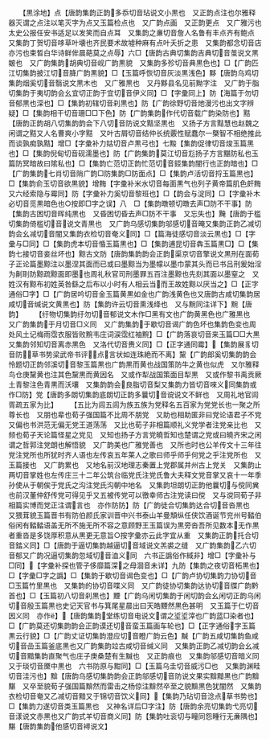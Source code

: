 <!-- { "loadSidebar": true } -->
　　【黒涂地】点【唐韵集韵正韵多忝切音玷说文小黒也　又正韵点注也尔雅释器灭谓之点注以笔灭字为点又玉篇检点也　又广韵点画　又正韵更点　又广雅污也太史公报任安书适足以发笑而自点耳　又集韵之亷切音詹人名鲁有丰点齐有鲍点　又集韵丁贺切音哆草叶壊也齐民要术故墟种麻有点叶夭折之患　又集韵都念切音店亦污也束晳白华诗鲜侔晨葩莫之点辱】六□【唐韵古典切集韵吉典切音茧说文黒皴也　又广韵集韵胡典切音岘广韵黒貌　又集韵多殄切音典黒色也】□【广韵匹江切集韵披江切音胮广韵黒貌】□【玉篇呼恢切音灰淡黒浅色】黟【唐韵乌鸡切集韵烟奚切音翳说文黒木也　又广雅黒也　又丹黟县名见前黝字注　又广韵于脂切集韵于夷切韵会幺宜切正韵于宜切音伊义同】□【字彚同上】防【海篇于勿切音郁黒也深也】□【集韵初辖切音刹黒也】防【广韵徐野切音灺漫污也出文字辨疑】□【集韵相干切音珊□□下色】防【广韵集韵作代切音载广韵染防也】黠【唐韵正韵胡八切集韵韵会下八切音防说文黠坚黒也　又扬子方言黠慧也赵魏之闲谓之黠又人名曹爽小字黠　又叶古屑切音结仲长统覈性赋蠢尔一槩智不相绝推此而谈孰痴孰黠】增□【字彚补力姑切音卢黒弓也】七黢【集韵促律切音焌玉篇黑也】□【集韵倪甸切音砚濡墨也】防【广韵集韵莫江切音尨扬子方言黮防私也玉篇防冥暗故曰隂私也】□【集韵亡范切正韵忙范切音鋄集韵闇行也正韵暗也】□【广韵集韵七肖切音陗广韵□防集韵□防面点】□【集韵卢活切音捋玉篇黒也】□【集韵俞玉切音欲黒貌】增黣【字彚补米水切音每面黒气也列子黄帝篇肌色皯黣　又六经索隐与霉同】防【字彚补力奚切音黎班也】□【韵会与淀同】□【字彚补木必切音觅黒暗色也○按即□字之误】八　□【集韵暾顿切暾去声□防不干事】防【集韵古困切音晖纯黒也　又昏困切昏去声□防不干事　又忘失也】黤【唐韵于槛切集韵倚槛切音说文青黒也　又广韵乌感切集韵邬感切音晻又集韵正韵乙减切韵会幺减切音闇又集韵衣检切音奄义同】□【篇海徒感切音淡云黒也】□【字彚与□同】□【集韵虎本切音惛玉篇黒也】□【集韵逋昆切音犇玉篇黒□】□【集韵七接切音妾丝坏也】黥古文防【唐韵集韵韵会正韵渠京切音擎说文黒刑在面荀子正论篇墨黥注以墨涅其面而已或曰墨黥当为墨幪以墨巾蒙其头而已书吕刑爰始淫为劓刵防黥疏黥面即墨也周礼秋官司刑墨罪五百注墨黥也先刻其面以墨窒之　又姓汉有黥布初姓英咎繇之后布以小时有人相云当而王故姓黥以厌当之】□【正字通俗□字】□【广韵居吟切音金玉篇黄黒如金也广韵浅黄色也又唐韵古咸切集韵居咸切音缄说文黄黒也】防【集韵许云切音熏浅绛也　又与黦同注详下】黦【唐韵】
　　【纡物切集韵纡勿切音郁说文木作□黑有文也广韵黄黑色也广雅黒也　又广韵集韵于月切音□义同　又广韵集韵于歇切音谒广韵色坏也集韵色变也周处风土记梅雨霑衣服皆败黦韦庄词涙霑红袖黦】□【广韵落哀切音来玉篇□□大黒　又集韵邻知切音离赤黒色　又洛代切音赉义同】□【正字通同霉】【集韵展豸切音防草书势梁武帝书评点言状如连珠絶而不离】黧【广韵郎奚切集韵韵会怜题切正韵邻溪切音黎玉篇黒也广韵黒而黄也战国策防牛之黄也似虎　又尔雅释鸟仓庚黧黄也注其色黧黒而黄因名　又或作犁战国策面目犁黒　又或作黎书禹贡厥土青黎注色青黒而沃壤　又集韵韵会良脂切音梨又集韵力皆切音唻义同集韵或作□防】党【唐韵多朗切集韵底朗切正韵多曩切音谠说文不鲜也　又周礼地官闾胥疏五家为比】
　　【五比为闾五闾为族五族为党释名五百家为党党长也一聚之所尊长也　又朋也辈也荀子强国篇不比周不朋党　又助也相助匿非曰党论语君子不党　又偏也书洪范无偏无党王道荡荡　又比也荀子非相篇顺礼义党学者注党亲比也　又频也荀子天论篇怪星之党见　又知也扬子方言党皢哲知也楚谓之党或曰皢齐宋之闲谓之哲郭注党朗也解悟貌　又广韵美也广雅党善也　又所也时也公羊传文十三年往党注党所也所犹时齐人语也左传哀五年莱人之歌曰师乎师乎何党之乎注党所也　又玉篇接也　又广韵累也　又地名前汉地理志秦置上党郡属并州古上党关　又集韵止两切音掌姓也左传庄三十二年公筑台临党氏注党氏鲁大夫释文党音掌又哀十一年季孙使从于朝俟于党氏之沟注党氏沟朝中地名　又集韵坦朗切正韵他曩切与傥同兾也前汉董仲舒传党可得见乎又五被传党可以徼幸师古注党读曰傥　又与谠同荀子非相篇实博而党正注谓言也　亦作防防】防【广韵徒合切集韵达合切音沓黒也　又猥茸貌玉篇晋书有防伯颜氏家训晋中兴书泰山羊曼頽纵任侠饮酒诞节兖州号濌伯俗闲有濌濌语盖无所不施无所不容之意顾野王玉篇误为黒旁沓吾所见数本无作黒者重沓是多饶厚积意从黒更无意旨○按字彚亦云此字宜从重　又集韵正韵托合切音錔义同】□【唐韵于逼切集韵越逼切音域说文羔裘之缝　又广韵集韵乙六切音郁又广韵况逼切集韵忽域切音洫义同　六书正譌俗作緎非】增□【字彚补与□同】【字彚补探也管子侈靡篇深之母涸音未详】九防【集韵之夜切音柘黒也】□【字彚□字之譌】□【集韵于歇切音谒色变也】□【广韵卢协切集韵力协切音□玉篇竹里黒也　又集韵的协切音喋义同　又广韵徒协切集韵达协切音牒广韵黔首也】□【玉篇初八切音刹黒也】黫【广韵乌闲切集韵于闲切韵会幺闲切正韵乌闲切音殷玉篇黒也史记天官书与箕尾星晨出曰天皓黫然黒色甚明　又玉篇于仁切音因义同　亦作】【唐韵集韵堂练切音电说文谓之垽垽滓也广韵蓝□染者也】□【广韵莫还切集韵韵会正韵谟还切音蛮玉篇画车轮也】□【正字通俗字玉篇黒云行貌】□【广韵丈证切集韵澄应切音瞪广韵云色】黬【广韵五咸切集韵鱼咸切音嵒玉篇釜底黒也又广韵集韵竝古咸切音缄义同　又集韵正韵乙减切韵会幺减切音黯集韵直聚气也庄子庚桑楚有生黬也　又正韵痕也　又集韵邬感切音暗义同　又于琰切音黡中黒也　六书防原与黚同】□【玉篇乌圭切音威污□也　又集韵渊畦切音洼污也】黭【唐韵乌感切集韵韵会正韵邬感切音防说文果实黭黯黒也广韵黭黮　又卒至貌荀子强国篇黭然而雷击之杨倞注黭然卒至之貌黭黒色犹闇然　又集韵衣检切音奄又乙减切音黯又于锦切音饮义同】【集韵乃玷切音淰点草书势也】□【集韵力遂切音类玉篇黒也　又神名详后□字注】防【唐韵余亮切集韵弋亮切音漾说文赤黒也又广韵式羊切音商义同】防【集韵吐衮切与疃同怨畽行无亷隅也】黮【唐韵集韵他感切音襑说文】
